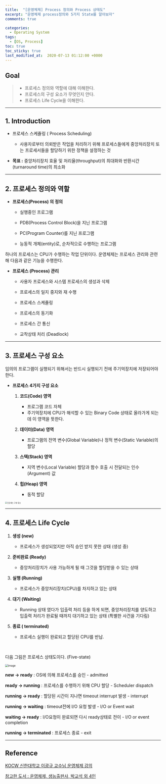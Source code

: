 ```yaml
---
title:  "[운영체제] Process 정의와 Process 상태도"
excerpt: "운영체제 process정의와 5가지 State를 알아보자"
comments: true

categories:
  - Operating System
tags: 
  - [OS, Process]
toc: true
toc_sticky: true
last_modified_at:  2020-07-13 01:12:00 +0000
---
```


## Goal

> - 프로세스 정의와 역할에 대해 이해한다.
> - 프로세스의 구성 요소가 무엇인지 안다.
> - 프로세스 Life Cycle을 이해한다.

---

## 1. Introduction

- 프로세스 스케쥴링 ( Process Scheduling)
  
  - 사용자로부터 의뢰받은 작업을 처리하기 위해 프로세스들에게 중앙처리장치 또는 프로세서들을 할당하기 위한 정책을 설정하는 것
  
- **목표 :** 중앙처리장치 효율 및 처리율(throughput)의 최대화와 반환시간(turnaround time)의 최소화

---

## 2. 프로세스 정의와 역할

- **프로세스(Process) 의 정의**

  - 실행중인 프로그램

  - PDB(Process Control Block)을 지닌 프로그램

  - PC(Program Counter)를 지닌 프로그램

  - 능동적 개체(entity)로, 순차적으로 수행하는 프로그램

    

하나의 프로세스는 CPU가 수행하는 작업 단위이다. 운영체제는 프로세스 관리와 관련해 다음과 같은 기능을 수행한다.

- **프로세스 (Process) 관리**
  - 사용자 프로세스와 시스템 프로세스의 생성과 삭제
  
  - 프로세스의 일지 중지와 재 수행
  
  - 프로세스 스케쥴링
  
  - 프로세스의 동기화
  
  - 프로세스 간 통신
  
  - 교착상태 처리 (Deadlock)
  
    

----

## 3. 프로세스 구성 요소

임의의 프로그램이 실행되기 위해서는 반드시 실행되기 전에 주기억장치에 저장되어야 한다. 

- **프로세스 4가지 구성 요소**

  1. **코드(Code) 영역**
     - 프로그램 코드 자체 
     - 주기억장치에 CPU가 해석할 수 있는 Binary Code 상태로 올라가게 되는데 이 영역을 뜻한다.

  2. **데이터(Data) 영역**
     - 프로그램의 전역 변수(Global Variable)나 정적 변수(Static Variable)의 할당

  3. **스택(Stack) 영역**
     - 지역 변수(Local Variable) 할당과 함수 호출 시 전달되는 인수(Argument) 값

  4. **힙(Heap) 영역**
     - 동적 할당

<img src="https://user-images.githubusercontent.com/32683894/87295971-02476180-c541-11ea-8530-9a23e640c982.jpg" alt="프로세스 구성 요소" style="zoom:40%;" align = "center"/>

---

## 4. 프로세스 Life Cycle

1. **생성 (new)**
   - 프로세스가 생성되었지만 아직 승인 받지 못한 상태 (생성 중)
2. **준비완료 (Ready)**
   - 중앙처리장치가 사용 가능하게 될 때 그것을 할당받을 수 있는 상태

3. **실행 (Running)**
   - 프로세스가 중앙처리장치(CPU)를 차지하고 있는 상태
4. **대기 (Waiting)**
   - Running 상태 였다가 입출력 처리 등을 하게 되면, 중앙처리장치를 양도하고 입출력 처리가 완료될 때까지 대기하고 있는 상태 (특별한 사건을 기다림)

5. **종료 ( terminated)**
   - 프로세스 실행이 완료되고 할당된 CPU를 반납.

<br>

다음 그림은 프로세스 상태도이다. (Five-state)



<img src="https://user-images.githubusercontent.com/32683894/87304922-9240d780-c550-11ea-94b4-3a1a7394b42d.png" alt="image" style="zoom:60%;" />

**new -> ready** : OS에 의해 프로세스를 승인  - admitted 

**ready -> running** : 프로세스를 수행하기 위해 CPU 할당 - Scheduler dispatch

**running -> ready** : 할당된 시간이 지나면 timeout interrupt 발생 - interrupt

**running -> waiting** : timeout전에 I/O 요청 발생 - I/O or Event wait

**waiting -> ready** : I/O요청이 완료되면 다시 ready상태로 전이 - I/O or event completion

**running -> terminated** : 프로세스 종료 - exit



---

## Reference

[KOCW 신한대학교 이광규 교수님 운영체제 강의](http://www.kocw.net/home/cview.do?cid=43cf05472bb2761a&ar=link_nvrc)

[참고한 도서 :  운영체제, 생능출판사, 박교석 외 4인](https://book.naver.com/bookdb/book_detail.nhn?bid=7294946)
